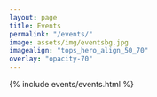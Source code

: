 ```yaml
---
layout: page
title: Events
permalink: "/events/"
image: assets/img/eventsbg.jpg
imagealign: "tops_hero_align_50_70"
overlay: "opacity-70"
---
```


{% include events/events.html %}